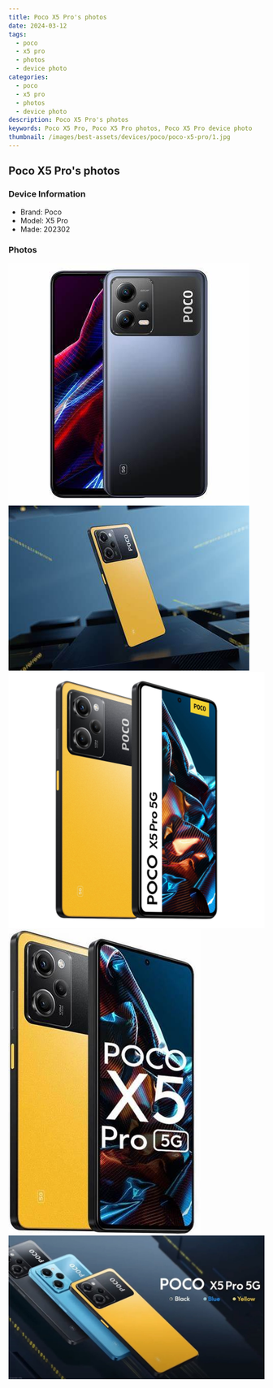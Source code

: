 ```yaml
---
title: Poco X5 Pro's photos
date: 2024-03-12
tags: 
  - poco
  - x5 pro
  - photos
  - device photo
categories: 
  - poco
  - x5 pro
  - photos
  - device photo
description: Poco X5 Pro's photos
keywords: Poco X5 Pro, Poco X5 Pro photos, Poco X5 Pro device photo
thumbnail: /images/best-assets/devices/poco/poco-x5-pro/1.jpg
---
```


## Poco X5 Pro's photos

### Device Information

- Brand: Poco
- Model: X5 Pro
- Made: 202302

### Photos

![/images/best-assets/devices/poco/poco-x5-pro/1.jpg](/images/best-assets/devices/poco/poco-x5-pro/1.jpg)
![/images/best-assets/devices/poco/poco-x5-pro/2.jpg](/images/best-assets/devices/poco/poco-x5-pro/2.jpg)
![/images/best-assets/devices/poco/poco-x5-pro/3.jpg](/images/best-assets/devices/poco/poco-x5-pro/3.jpg)
![/images/best-assets/devices/poco/poco-x5-pro/4.jpg](/images/best-assets/devices/poco/poco-x5-pro/4.jpg)
![/images/best-assets/devices/poco/poco-x5-pro/5.jpg](/images/best-assets/devices/poco/poco-x5-pro/5.jpg)
